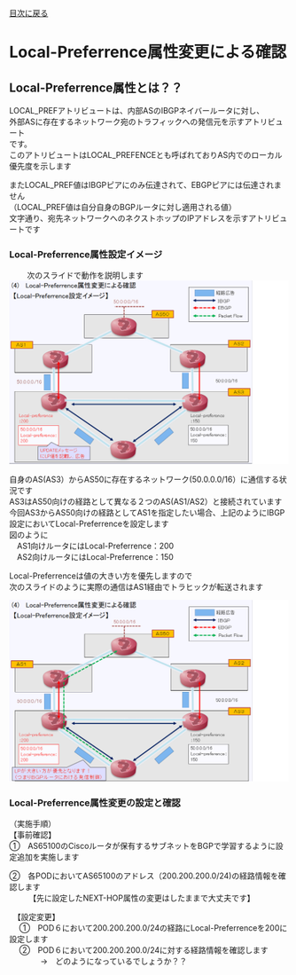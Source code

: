 [目次に戻る](./Junos-BGP-exercises.md) <br>

# Local-Preferrence属性変更による確認
## Local-Preferrence属性とは？？
LOCAL_PREFアトリビュートは、内部ASのIBGPネイバールータに対し、<br>
外部ASに存在するネットワーク宛のトラフィックへの発信元を示すアトリビュート<br>
です。<br>
このアトリビュートはLOCAL_PREFENCEとも呼ばれておりAS内でのローカル優先度を示します<br>

またLOCAL_PREF値はIBGPピアにのみ伝達されて、EBGPピアには伝達されません<br>
（LOCAL_PREF値は自分自身のBGPルータに対し適用される値）<br>
文字通り、宛先ネットワークへのネクストホップのIPアドレスを示すアトリビュートです<br>

### Local-Preferrence属性設定イメージ
　
　次のスライドで動作を説明します
  ![Diagram](./images/Local-preference-1.jpg)<br>
  
  自身のAS(AS3）からAS50に存在するネットワーク(50.0.0.0/16）に通信する状況です<br>
  AS3はAS50向けの経路として異なる２つのAS(AS1/AS2）と接続されています<br>
  今回AS3からAS50向けの経路としてAS1を指定したい場合、上記のようにIBGP設定においてLocal-Preferrenceを設定します<br>
  図のように<br>
  　AS1向けルータにはLocal-Preferrence：200<br>
  　AS2向けルータにはLocal-Preferrence：150<br>
  
  Local-Preferrenceは値の大きい方を優先しますので<br>
  次のスライドのように実際の通信はAS1経由でトラヒックが転送されます<br>
  
  ![Diagram](./images/Local-preference-2.jpg)<br>
  
  
### Local-Preferrence属性変更の設定と確認
  （実施手順）<br>
  【事前確認】<br>
   ①　AS65100のCiscoルータが保有するサブネットをBGPで学習するように設定追加を実施します<br>

   ②　各PODにおいてAS65100のアドレス（200.200.200.0/24)の経路情報を確認します<br>
　　　【先に設定したNEXT-HOP属性の変更はしたままで大丈夫です】<br>

　【設定変更】<br>
　 ①　POD６において200.200.200.0/24の経路にLocal-Preferrenceを200に設定します<br>
　 ②　POD６において200.200.200.0/24に対する経路情報を確認します<br>
　　　　→　どのようになっているでしょうか？？<br>
  
  
 
